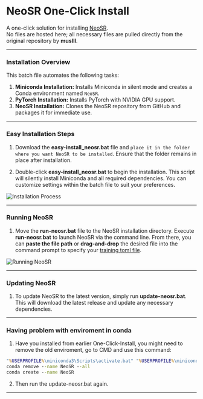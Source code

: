 # **NeoSR One-Click Install**

A one-click solution for installing [NeoSR](https://github.com/muslll/neosr).  
No files are hosted here; all necessary files are pulled directly from the original repository by **muslll**.

***
 
### **Installation Overview**

This batch file automates the following tasks:

1. **Miniconda Installation:** Installs Miniconda in silent mode and creates a Conda environment named `NeoSR`.
2. **PyTorch Installation:** Installs PyTorch with NVIDIA GPU support.
3. **NeoSR Installation:** Clones the NeoSR repository from GitHub and packages it for immediate use.

***

### **Easy Installation Steps**

1. Download the **easy-install_neosr.bat** file and `place it in the folder where you want NeoSR to be installed`. Ensure that the folder remains in place after installation.

2. Double-click **easy-install_neosr.bat** to begin the installation. This script will silently install Miniconda and all required dependencies. You can customize settings within the batch file to suit your preferences.

![Installation Process](https://github.com/starinspace/NeoSR-One-Click-Install/assets/56514044/1a3fd2bf-0253-47de-8d9e-1671c90bb31f)

***

### **Running NeoSR**

1. Move the **run-neosr.bat** file to the NeoSR installation directory. Execute **run-neosr.bat** to launch NeoSR via the command line. From there, you can **paste the file path** or **drag-and-drop** the desired file into the command prompt to specify your [training toml file](https://github.com/muslll/neosr/tree/master/options).

![Running NeoSR](https://github.com/starinspace/NeoSR-One-Click-Install/assets/56514044/4225a641-1e20-4abd-83b6-0ed36a435ad4)

***

### **Updating NeoSR**

1. To update NeoSR to the latest version, simply run **update-neosr.bat**. This will download the latest release and update any necessary dependencies.

***

### **Having problem with enviroment in conda**

1. Have you installed from earlier One-Click-Install, you might need to remove the old enviroment, go to CMD and use this command:

```cmd
"%USERPROFILE%\miniconda3\Scripts\activate.bat" "%USERPROFILE%\miniconda3"
conda remove --name NeoSR --all
conda create --name NeoSR 
```

2. Then run the update-neosr.bat again.

***
